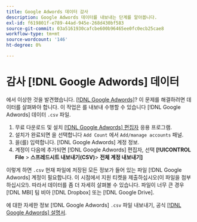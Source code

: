 ```yaml
---
title: Google Adwords 데이터 감사
description: Google Adwords 데이터를 내보내는 단계를 알아봅니다.
exl-id: f619801f-e789-44ad-945e-268d430bf583
source-git-commit: 03a5161930cafcbe600b96465ee0fc0ecb25cae8
workflow-type: tm+mt
source-wordcount: '146'
ht-degree: 0%

---
```


# 감사 [!DNL Google Adwords] 데이터

에서 이상한 것을 발견했습니다. [[!DNL Google Adwords]](../integrations/google-adwords.md)? 이 문제를 해결하려면 데이터를 살펴봐야 합니다. 이 작업은 를 내보내 수행할 수 있습니다 [!DNL Google Adwords] 데이터 `.csv` 파일.

1. 무료 다운로드 및 설치 [[!DNL Google Adwords] 편집자](https://ads.google.com/home/tools/ads-editor/) 응용 프로그램.
1. 설치가 완료되면 을 선택합니다 `Add Count` 에서 `Add/manage accounts` 패널.
1. 을(를) 입력합니다. [!DNL Google Adwords] 계정 정보.
1. 계정이 다음에 추가되면 [!DNL Google Adwords] 편집자, 선택 **[!UICONTROL File** > **&#x200B;스프레드시트 내보내기(CSV)**> **전체 계정 내보내기]**

이렇게 하면 `.csv` 현재 파일에 저장된 모든 정보가 들어 있는 파일 [!DNL Google Adwords] 계정이 필요합니다. 이 시점에서 지원 티켓을 제출하십시오(이 파일을 첨부하십시오!). 따라서 데이터를 좀 더 자세히 살펴볼 수 있습니다. 파일이 너무 큰 경우 [!DNL MBI] 팀 비아 [!DNL Dropbox] 또는 [!DNL Google Drive].

에 대한 자세한 정보 [!DNL Google Adwords] `.csv` 파일 내보내기, 공식 [[!DNL Google Adwords] 설명서](https://support.google.com/adwords/editor/answer/38657?hl=en).

